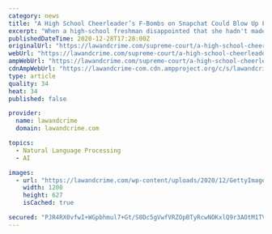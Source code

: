 ```yaml
---
category: news
title: "A High School Cheerleader’s F-Bombs on Snapchat Could Blow Up Free Speech for U.S. Students"
excerpt: "When a high-school freshman disappointed that she hadn't made her varsity cheerleading team flipped off her school on Snapchat, she couldn't have known that the future of American First Amendment law hung in the balance of her middle finger."
publishedDateTime: 2020-12-28T17:28:00Z
originalUrl: "https://lawandcrime.com/supreme-court/a-high-school-cheerleaders-f-bombs-on-snapchat-could-blow-up-free-speech-for-u-s-students/"
webUrl: "https://lawandcrime.com/supreme-court/a-high-school-cheerleaders-f-bombs-on-snapchat-could-blow-up-free-speech-for-u-s-students/"
ampWebUrl: "https://lawandcrime.com/supreme-court/a-high-school-cheerleaders-f-bombs-on-snapchat-could-blow-up-free-speech-for-u-s-students/amp/"
cdnAmpWebUrl: "https://lawandcrime-com.cdn.ampproject.org/c/s/lawandcrime.com/supreme-court/a-high-school-cheerleaders-f-bombs-on-snapchat-could-blow-up-free-speech-for-u-s-students/amp/"
type: article
quality: 34
heat: 34
published: false

provider:
  name: lawandcrime
  domain: lawandcrime.com

topics:
  - Natural Language Processing
  - AI

images:
  - url: "https://lawandcrime.com/wp-content/uploads/2020/12/GettyImages-1230073841.jpg"
    width: 1200
    height: 627
    isCached: true

secured: "PJR4RX0vfwI+WGpbhmul7+Gt/S0Dc5gVwfVRZOpBTyRcwNOKxlQ9r3AOtM1TVfBNogc1QsRNeCuPxtNgeweTFirtvTbLewD1gBnZJG/uqZBGG5Bqf/C44PLCSVx169JNOFiXvD9VyX5wQFd+6AgybRN5sSc1kVUC8G6H/9BaSvKtPChHUmyIdEvDZObdl/Xo4krkTH53mReQuqc36OvscFd8YdOvFa4C7APYBJLEALvK4EbTZzhKl2pOXzZ4CopyiKD3hAqGzl+kF/u1WSpSgqIBp9vG5+PEfqZX4t7kDK3I4PScuV7H/Ioc/oYH6j/CDUXfMpqebdNdnSSqH1grzToEGc/PPsT6RRl3b6cTLeI=;KIvZe6tfK+ZsG4oxj/Qltg=="
---
```


